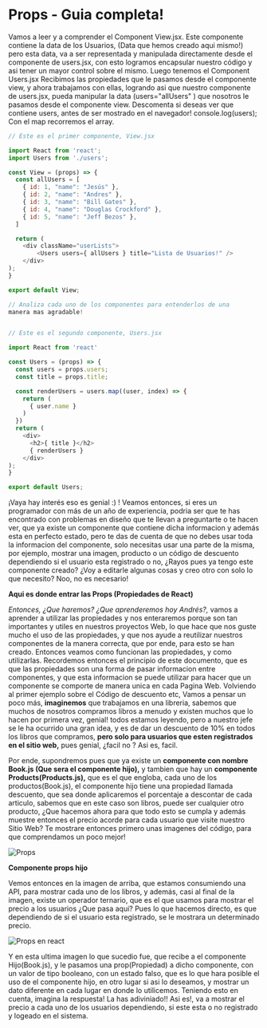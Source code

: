 # **Props - Guia completa!**  

Vamos a leer y a comprender el Component View.jsx. Este componente contiene la data de los Usuarios, (Data que hemos creado aqui mismo!) pero esta data, va a ser representada y manipulada directamente desde el componente de users.jsx, con esto logramos encapsular nuestro código y asi tener un mayor control sobre el mismo. Luego tenemos el Component Users.jsx Recibimos las propiedades que le pasamos desde el componente view, y ahora trabajamos con ellas, logrando asi que nuestro componente de users.jsx, pueda manipular la data  (users="allUsers" )  que nosotros le pasamos desde el componente view.
Descomenta si deseas ver que contiene users, antes de ser mostrado en el navegador!  console.log(users);  Con el map recorremos el array.

```js
// Este es el primer componente, View.jsx

import React from 'react';
import Users from './users';

const View = (props) => {
  const allUsers = [
    { id: 1, "name": "Jesús" },
    { id: 2, "name": "Andres" },
    { id: 3, "name": "Bill Gates" },
    { id: 4, "name": "Douglas Crockford" },
    { id: 5, "name": "Jeff Bezos" },
  ]

  return (
    <div className="userLists">
        <Users users={ allUsers } title="Lista de Usuarios!" />
    </div>
);
}

export default View;

// Analiza cada uno de los componentes para entenderlos de una   
manera mas agradable!


// Este es el segundo componente, Users.jsx

import React from 'react'

const Users = (props) => {
  const users = props.users;
  const title = props.title;

  const renderUsers = users.map((user, index) => {
    return (
      { user.name }
    )
  })
  return (
    <div>
      <h2>{ title }</h2>
      { renderUsers }
    </div>
);
}

export default Users;   

```   


¡Vaya hay interés eso es genial :) ! Veamos entonces, si eres un programador con más de un año de experiencia, podria ser que te has encontrado con problemas en diseño que te llevan a preguntarte o te hacen ver, que ya existe un componente que contiene dicha informacion y además esta en perfecto estado, pero te das de cuenta de que no debes usar toda la informacion del componente, solo necesitas usar una parte de la misma, por ejemplo, mostrar una imagen, producto o un código de descuento dependiendo si el usuario esta registrado o no, ¿Rayos pues ya tengo este componente creado? ¿Voy a editarle algunas cosas y creo otro con solo lo que necesito? Noo, no es necesario!
  

**Aqui es donde entrar las Props (Propiedades de React)**

*Entonces, ¿Que haremos? ¿Que aprenderemos hoy Andrés?,* vamos a aprender a utilizar las propiedades y nos enteraremos porque son tan importantes y utiles en nuestros proyectos Web, lo que hace que nos guste mucho el uso de las propiedades, y que nos ayude a reutilizar nuestros componentes de la manera correcta, que por ende, para esto se han creado. Entonces veamos como funcionan las propiedades, y como utilizarlas. Recordemos entonces el principio de este documento, que es que las propiedades son una forma de pasar informacion entre componentes, y que esta informacion se puede utilizar para hacer que un componente se comporte de manera unica en cada Pagina Web. Volviendo al primer ejemplo sobre el Código de descuento etc, Vamos a pensar un poco más, **imaginemos** que trabajamos en una libreria, sabemos que muchos de nosotros compramos libros a menudo y existen muchos que lo hacen por primera vez, genial! todos estamos leyendo, pero a nuestro jefe se le ha ocurrido una gran idea, y es de dar un descuento de 10% en todos los libros que compramos, **pero solo para usuarios que esten registrados en el sitio web,** pues genial, ¿facil no ? Asi es, facil.

Por ende, supondremos pues que ya existe un **componente con nombre Book.js (Que sera el componente hijo),** y tambien que hay un **componente Products(Products.js),** que es el que engloba, cada uno de los productos(Book.js), el componente hijo tiene una propiedad llamada descuento, que sea donde aplicaremos el porcentaje a descontar de cada articulo, sabemos que en este caso son libros, puede ser cualquier otro producto, ¿Que hacemos ahora para que todo esto se cumpla y además muestre entonces el precio acorde para cada usuario que visite nuestro Sitio Web?
Te mostrare entonces primero unas imagenes del código, para que comprendamos un poco mejor!

![Props](//images.ctfassets.net/hhragbcnrbkm/4ytWfYL6voOKkrjpoweyZf/1c89747af0ee416b007dc66e48678446/props-Hijo-Component.png)


**Componente props hijo**

Vemos entonces en la imagen de arriba, que estamos consumiendo una API, para mostrar cada uno de los libros, y además, casi al final de la imagen, existe un operador ternario, que es el que usamos para mostrar el precio a los usuarios ¿Que pasa aqui? Pues lo que hacemos directo, es que dependiendo de si el usuario esta registrado, se le mostrara un determinado precio.

![Props en react](//images.ctfassets.net/hhragbcnrbkm/73NeNMhhzjcGrxt49PweGb/af362dc88d3f9a432f8185eaceef53cf/props-Padre-Component.png)

Y en esta ultima imagen lo que sucedio fue, que recibe a el componente Hijo(Book.js), y le pasamos una prop(Propiedad) a dicho componente, con un valor de tipo booleano, con un estado falso, que es lo que hara posible el uso de el componente hijo, en otro lugar si asi lo deseamos, y mostrar un dato diferente en cada lugar en donde lo utilicemos. Teniendo esto en cuenta, imagina la respuesta! La has adiviniado!! Asi es!, va a mostrar el precio a cada uno de los usuarios dependiendo, si este esta o no registrado y logeado en el sistema.


